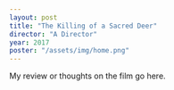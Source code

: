 ```yaml
---
layout: post
title: "The Killing of a Sacred Deer"
director: "A Director"
year: 2017
poster: "/assets/img/home.png"
---
```


My review or thoughts on the film go here.
